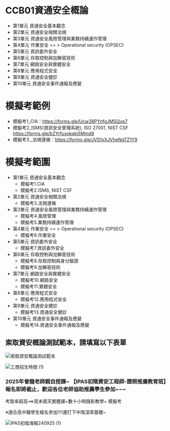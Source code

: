 # CCB01資通安全概論
- 第1單元	資通安全基本觀念
- 第2單元	資通安全相關法規
- 第3單元	資通安全風險管理與業務持續運作管理
- 第4單元	作業安全 == > Operational security (OPSEC)
- 第5單元	資訊委外安全
- 第6單元	存取控制與加解密技術
- 第7單元	網路安全與實體安全
- 第8單元	應用程式安全
- 第9單元	資通安全健診
- 第10單元	資通安全事件通報及應變

# 模擬考範例
- 模擬考1_CIA：https://forms.gle/Ucw38PYnfgJMSQvp7
- 模擬考2_ISMS(資訊安全管理系統), ISO 27001, NIST CSF https://forms.gle/bZYrfuxokqki5Mmd9
- 模擬考3._法規遵循：https://forms.gle/JVS1xXJVheNd7Z1Y9

# 模擬考範圍
- 第1單元	資通安全基本觀念
  - 模擬考1.CIA
  - 模擬考2.ISMS, NIST CSF
- 第2單元	資通安全相關法規
  - 模擬考3.法規遵循 
- 第3單元	資通安全風險管理與業務持續運作管理
  - 模擬考4.風險管理 
  - 模擬考5.業務持續運作管理
- 第4單元	作業安全 == > Operational security (OPSEC)
  - 模擬考6.作業安全 
- 第5單元	資訊委外安全
  - 模擬考7.資訊委外安全 
- 第6單元	存取控制與加解密技術
  - 模擬考8.存取控制與身分驗證
  - 模擬考9.加解密技術
- 第7單元	網路安全與實體安全
  - 模擬考10.網路安全
  - 模擬考11.實體安全
- 第8單元	應用程式安全
  - 模擬考12.應用程式安全
- 第9單元	資通安全健診
  - 模擬考13.資通安全健診
- 第10單元	資通安全事件通報及應變
  - 模擬考14.資通安全事件通報及應變

## 索取資安概論測試範本，請填寫以下表單
![索取資安概論測試範本](https://github.com/user-attachments/assets/997655ca-0375-4836-a922-d57f0411e21c)

![工商招生時間 (1)](https://github.com/user-attachments/assets/6740bcb3-32ae-4041-90c2-89a5df4ccd80)
### 2025年曾龍老師親自授課~ 【IPAS初階資安工程師-證照推廣教育班】報名即將截止，歡迎各位老師協助推薦學生參加~~~

考取率超高==>周末兩天實體課+數十小時錄影教學+ 模擬考

※適合高中職學生報名參加!!!!還打下中階深厚基礎~

![IPAS初階海報240925 (1)](https://github.com/user-attachments/assets/be9a70be-deda-42e1-ae86-6e660c0b93bc)
